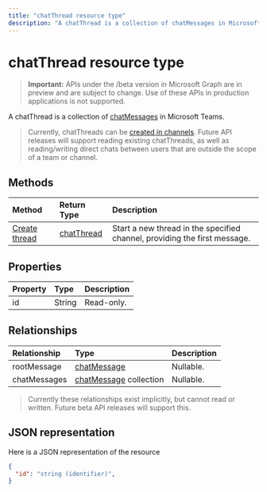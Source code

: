 ```yaml
---
title: "chatThread resource type"
description: "A chatThread is a collection of chatMessages in Microsoft Teams."
---
```


# chatThread resource type

> **Important:** APIs under the /beta version in Microsoft Graph are in preview and are subject to change. Use of these APIs in production applications is not supported.

A chatThread is a collection of [chatMessages](chatmessage.md) in Microsoft Teams.

> Currently, chatThreads can be [created in channels](../api/channel-post-chatthreads.md).  Future API releases will support reading existing chatThreads, as well as reading/writing direct chats between users that are outside the scope of a team or channel.

## Methods

| Method       | Return Type  |Description|
|:---------------|:--------|:----------|
|[Create thread](../api/channel-post-chatthreads.md) | [chatThread](chatthread.md) |Start a new thread in the specified channel, providing the first message.|

## Properties
| Property	   | Type	|Description|
|:---------------|:--------|:----------|
|id|String| Read-only.|

## Relationships
| Relationship | Type	|Description|
|:---------------|:--------|:----------|
|rootMessage|[chatMessage](chatmessage.md)| Nullable.|
|chatMessages|[chatMessage](chatmessage.md) collection| Nullable.|

> Currently these relationships exist implicitly, but cannot read or written.  Future beta API releases will support this.

## JSON representation

Here is a JSON representation of the resource

<!-- {
  "blockType": "resource",
  "optionalProperties": [
    "posts"
  ],
  "baseType": "microsoft.graph.entity",
  "@odata.type": "microsoft.graph.chatThread"
}-->

```json
{
  "id": "string (identifier)",
}

```


<!-- uuid: 8fcb5dbc-d5aa-4681-8e31-b001d5168d79
2015-10-25 14:57:30 UTC -->
<!-- {
  "type": "#page.annotation",
  "description": "chatThread resource",
  "keywords": "",
  "section": "documentation",
  "tocPath": ""
}-->
